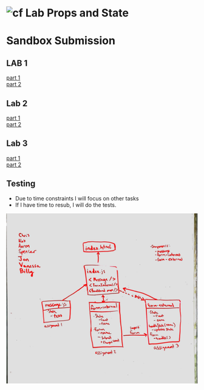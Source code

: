 ![cf](http://i.imgur.com/7v5ASc8.png) Lab Props and State
============================================================================
# Sandbox Submission
## LAB 1  
[part 1](https://codesandbox.io/s/yjnyxwvk6v)  
[part 2](https://codesandbox.io/s/535vzmvvjp)  

## Lab 2  
[part 1](https://codesandbox.io/s/4wj7xnz9)   
[part 2](https://codesandbox.io/s/xl19w7o8no)   
## Lab 3  
[part 1](https://codesandbox.io/s/zl8l4pyp1m)  
[part 2](https://codesandbox.io/s/ymmyo4558j)  
  
## Testing  
 * Due to time constraints I will focus on other tasks  
 * If I have time to resub, I will do the tests.  
 
![UML](./lab28UML.jpg)
